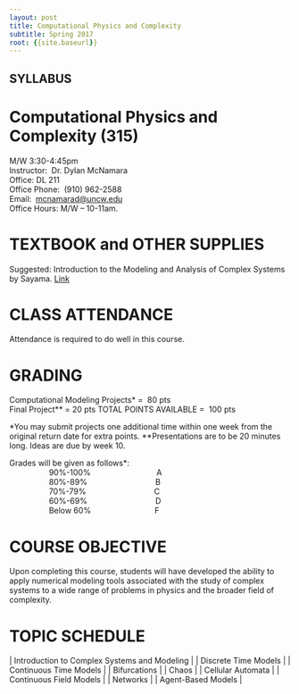 ```yaml
---
layout: post
title: Computational Physics and Complexity
subtitle: Spring 2017
root: {{site.baseurl}}
---
```


## SYLLABUS

# Computational Physics and Complexity (315)

M/W 3:30-4:45pm  
Instructor:  Dr. Dylan McNamara  
Office: DL 211  
Office Phone:  (910) 962-2588  
Email:  mcnamarad@uncw.edu  
Office Hours: M/W – 10-11am.  

# TEXTBOOK and OTHER SUPPLIES

Suggested: Introduction to the Modeling and Analysis of Complex Systems by Sayama.  [Link][Book]

# CLASS ATTENDANCE

Attendance is required to do well in this course.  

# GRADING

Computational Modeling Projects*    =  80 pts   
Final Project**                     =  20 pts
TOTAL POINTS AVAILABLE              =  100 pts

*You may submit projects one additional time within one week from the original return date for extra points.
**Presentations are to be 20 minutes long.  Ideas are due by week 10.

Grades will be given as follows*:  
                  90%-100%                              A  
                  80%-89%                               B  
                  70%-79%                               C  
                  60%-69%                               D  
                  Below 60%                             F  


# COURSE OBJECTIVE

Upon completing this course, students will have developed the ability to apply numerical modeling tools associated with the study of complex systems to a wide range of problems in physics and the broader field of complexity.


# TOPIC SCHEDULE

| Introduction to Complex Systems and Modeling |
| Discrete Time Models |
| Continuous Time Models |
| Bifurcations |
| Chaos |
| Cellular Automata |
| Continuous Field Models |
| Networks |
| Agent-Based Models |

[Book]: http://textbooks.opensuny.org/introduction-to-the-modeling-and-analysis-of-complex-systems/
